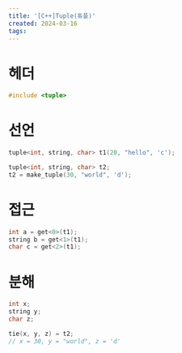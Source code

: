 ```yaml
---
title: '[C++]Tuple(튜플)'
created: 2024-03-16
tags:
---
```


# 헤더
```cpp
#include <tuple>
```

# 선언
```cpp
tuple<int, string, char> t1(20, "hello", 'c');

tuple<int, string, char> t2;
t2 = make_tuple(30, "world", 'd');
```

# 접근
```cpp
int a = get<0>(t1);
string b = get<1>(t1);
char c = get<2>(t1);
```

# 분해
```cpp
int x;
string y;
char z;

tie(x, y, z) = t2;
// x = 30, y = "world", z = 'd'
```
